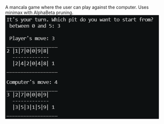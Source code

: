 A mancala game where the user can play against the computer.
Uses minimax with AlphaBeta pruning.
![mancala](mancala.png)